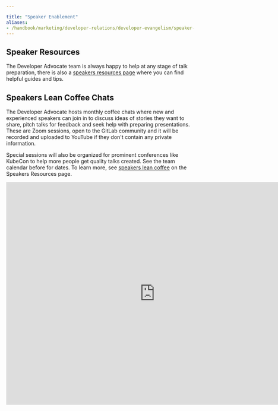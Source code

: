 ```yaml
---

title: "Speaker Enablement"
aliases:
- /handbook/marketing/developer-relations/developer-evangelism/speaker-enablement/index.html
---
```








## Speaker Resources

The Developer Advocate team is always happy to help at any stage of talk preparation, there is also a [speakers resources page](/handbook/marketing/corporate-communications/speaking-resources/) where you can find helpful guides and tips. 

## Speakers Lean Coffee Chats

The Developer Advocate hosts monthly coffee chats where new and experienced speakers can join in to discuss ideas of stories they want to share, pitch talks for feedback and seek help with preparing presentations. These are Zoom sessions, open to the GitLab community and it will be recorded and uploaded to YouTube if they don't contain any private information.

Special sessions will also be organized for prominent conferences like KubeCon to help more people get quality talks created. See the team calendar before for dates.  To learn more, see [speakers lean coffee](/handbook/marketing/corporate-communications/speaking-resources/#speakers-lean-coffee) on the Speakers Resources page.

<iframe src="https://calendar.google.com/calendar/embed?src=gitlab.com_eta7o4tn4btn8h0f8eid5q98ro%40group.calendar.google.com&ctz=Europe%2FAmsterdam" style="border: 0" width="800" height="600" frameborder="0" scrolling="no"></iframe>



